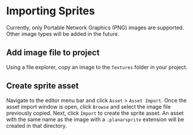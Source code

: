# Importing Sprites

Currently, only Portable Network Graphics (PNG) images are supported. Other image types will be added in the future.

## Add image file to project

Using a file explorer, copy an image to the `Textures` folder in your project.

## Create sprite asset

Navigate to the editor menu bar and click `Asset` > `Asset Import`. Once the asset import window is open, click `Browse` and select the image file previously copied. Next, click `Import` to create the sprite asset. An asset with the same name as the image with a `.planarsprite` extension will be created in that directory.
